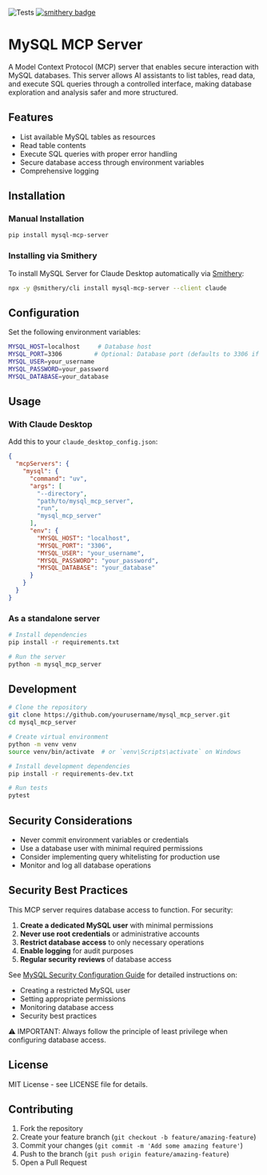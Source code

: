 ![Tests](https://github.com/designcomputer/mysql_mcp_server/actions/workflows/test.yml/badge.svg)
[![smithery badge](https://smithery.ai/badge/mysql-mcp-server)](https://smithery.ai/server/mysql-mcp-server)
# MySQL MCP Server

A Model Context Protocol (MCP) server that enables secure interaction with MySQL databases. This server allows AI assistants to list tables, read data, and execute SQL queries through a controlled interface, making database exploration and analysis safer and more structured.

## Features

- List available MySQL tables as resources
- Read table contents
- Execute SQL queries with proper error handling
- Secure database access through environment variables
- Comprehensive logging

## Installation

### Manual Installation
```bash
pip install mysql-mcp-server
```

### Installing via Smithery

To install MySQL Server for Claude Desktop automatically via [Smithery](https://smithery.ai/server/mysql-mcp-server):

```bash
npx -y @smithery/cli install mysql-mcp-server --client claude
```

## Configuration

Set the following environment variables:

```bash
MYSQL_HOST=localhost     # Database host
MYSQL_PORT=3306         # Optional: Database port (defaults to 3306 if not specified)
MYSQL_USER=your_username
MYSQL_PASSWORD=your_password
MYSQL_DATABASE=your_database
```

## Usage

### With Claude Desktop

Add this to your `claude_desktop_config.json`:

```json
{
  "mcpServers": {
    "mysql": {
      "command": "uv",
      "args": [
        "--directory", 
        "path/to/mysql_mcp_server",
        "run",
        "mysql_mcp_server"
      ],
      "env": {
        "MYSQL_HOST": "localhost",
        "MYSQL_PORT": "3306",
        "MYSQL_USER": "your_username",
        "MYSQL_PASSWORD": "your_password",
        "MYSQL_DATABASE": "your_database"
      }
    }
  }
}
```

### As a standalone server

```bash
# Install dependencies
pip install -r requirements.txt

# Run the server
python -m mysql_mcp_server
```

## Development

```bash
# Clone the repository
git clone https://github.com/yourusername/mysql_mcp_server.git
cd mysql_mcp_server

# Create virtual environment
python -m venv venv
source venv/bin/activate  # or `venv\Scripts\activate` on Windows

# Install development dependencies
pip install -r requirements-dev.txt

# Run tests
pytest
```

## Security Considerations

- Never commit environment variables or credentials
- Use a database user with minimal required permissions
- Consider implementing query whitelisting for production use
- Monitor and log all database operations

## Security Best Practices

This MCP server requires database access to function. For security:

1. **Create a dedicated MySQL user** with minimal permissions
2. **Never use root credentials** or administrative accounts
3. **Restrict database access** to only necessary operations
4. **Enable logging** for audit purposes
5. **Regular security reviews** of database access

See [MySQL Security Configuration Guide](https://github.com/designcomputer/mysql_mcp_server/blob/main/SECURITY.md) for detailed instructions on:
- Creating a restricted MySQL user
- Setting appropriate permissions
- Monitoring database access
- Security best practices

⚠️ IMPORTANT: Always follow the principle of least privilege when configuring database access.

## License

MIT License - see LICENSE file for details.

## Contributing

1. Fork the repository
2. Create your feature branch (`git checkout -b feature/amazing-feature`)
3. Commit your changes (`git commit -m 'Add some amazing feature'`)
4. Push to the branch (`git push origin feature/amazing-feature`)
5. Open a Pull Request
